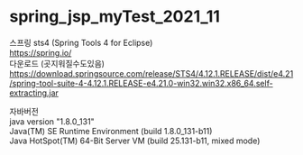 # spring_jsp_myTest_2021_11

스프링 sts4 (Spring Tools 4 for Eclipse)<br />
https://spring.io/ <br />
다운로드 (곳지워질수도있음) <br />
https://download.springsource.com/release/STS4/4.12.1.RELEASE/dist/e4.21/spring-tool-suite-4-4.12.1.RELEASE-e4.21.0-win32.win32.x86_64.self-extracting.jar <br />

자바버전 <br />
java version "1.8.0_131" <br />
Java(TM) SE Runtime Environment (build 1.8.0_131-b11) <br />
Java HotSpot(TM) 64-Bit Server VM (build 25.131-b11, mixed mode) <br />
